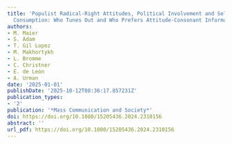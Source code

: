 ```yaml
---
title: 'Populist Radical-Right Attitudes, Political Involvement and Selective Information
  Consumption: Who Tunes Out and Who Prefers Attitude-Consonant Information'
authors:
- M. Maier
- S. Adam
- T. Gil Lopez
- M. Makhortykh
- L. Bromme
- C. Christner
- E. de León
- A. Urman
date: '2025-01-01'
publishDate: '2025-10-12T08:36:17.857231Z'
publication_types:
- '2'
publication: '*Mass Communication and Society*'
doi: https://doi.org/10.1080/15205436.2024.2310156
abstract: ''
url_pdf: https://doi.org/10.1080/15205436.2024.2310156
---
```

